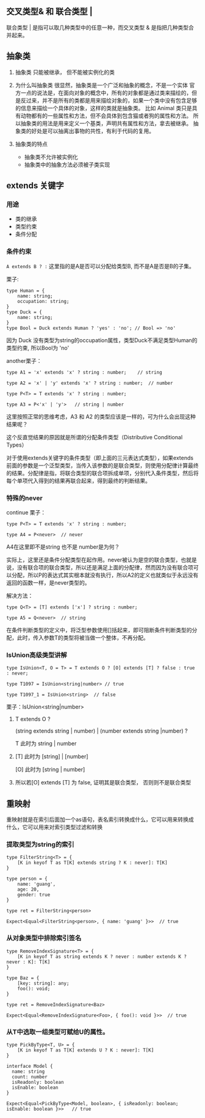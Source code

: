## 交叉类型& 和 联合类型 |
联合类型 | 是指可以取几种类型中的任意一种，而交叉类型 & 是指把几种类型合并起来。


## 抽象类

1. 抽象类
只能被继承， 但不能被实例化的类

2. 为什么叫抽象类
很显然，抽象类是一个广泛和抽象的概念，不是一个实体
官方一点的说法是，在面向对象的概念中，所有的对象都是通过类来描绘的，但是反过来，并不是所有的类都是用来描绘对象的，如果一个类中没有包含足够的信息来描绘一个具体的对象，这样的类就是抽象类。
比如 Animal 类只是具有动物都有的一些属性和方法，但不会具体到包含猫或者狗的属性和方法。
所以抽象类的用法是用来定义一个基类，声明共有属性和方法，拿去被继承。
抽象类的好处是可以抽离出事物的共性，有利于代码的复用。

3. 抽象类的特点
    * 抽象类不允许被实例化
    * 抽象类中的抽象方法必须被子类实现


## extends 关键字

### 用途

* 类的继承
* 类型约束
* 条件分配

### 条件约束

`A extends B ? :`
这里指的是A是否可以分配给类型B, 而不是A是否是B的子集。

栗子:
```
type Human = {
    name: string;
    occupation: string;
}
type Duck = {
    name: string;
}
type Bool = Duck extends Human ? 'yes' : 'no'; // Bool => 'no'
```

因为 Duck 没有类型为string的occupation属性，类型Duck不满足类型Human的类型约束, 所以Bool为 'no'

another栗子：

```
type A1 = 'x' extends 'x' ? string : number;    // string

type A2 = 'x' | 'y' extends 'x' ? string : number;  // number

type P<T> = T extends 'x' ? string : number;

type A3 = P<'x' | 'y'>   // string | number
```

这里按照正常的思维考虑，A3 和 A2 的类型应该是一样的，可为什么会出现这种结果呢？

这个反直觉结果的原因就是所谓的分配条件类型（Distributive Conditional Types）

对于使用extends关键字的条件类型（即上面的三元表达式类型），如果extends前面的参数是一个泛型类型，当传入该参数的是联合类型，则使用分配律计算最终的结果。分配律是指，将联合类型的联合项拆成单项，分别代入条件类型，然后将每个单项代入得到的结果再联合起来，得到最终的判断结果。

### 特殊的never

continue 栗子：

```
type P<T> = T extends 'x' ? string : number;

type A4 = P<never>  // never
```
A4在这里即不是string 也不是 number是为何？

实际上，这里还是条件分配类型在起作用。never被认为是空的联合类型，也就是说，没有联合项的联合类型，所以还是满足上面的分配律，然而因为没有联合项可以分配，所以P<T>的表达式其实根本就没有执行，所以A2的定义也就类似于永远没有返回的函数一样，是never类型的。

解决方法：

```
type Q<T> = [T] extends ['x'] ? string : number;

type A5 = Q<never>  // string
```
在条件判断类型的定义中，将泛型参数使用[]括起来，即可阻断条件判断类型的分配，此时，传入参数T的类型将被当做一个整体，不再分配。

### IsUnion高级类型讲解

```
type IsUnion<T, O = T> = T extends O ? [O] extends [T] ? false : true : never;

type T1097 = IsUnion<string|number> // true

type T1097_1 = IsUnion<string>  // false
```

栗子：IsUnion<string|number>

1. T extends O ? 

    (string extends string | number) | (number extends string |number) ?

    T 此时为 string | number

2. 
    [T] 此时为 [string] | [number]

    [O] 此时为 [string | number]

3. 所以若[O] extends [T] 为 false, 证明其是联合类型， 否则则不是联合类型

## 重映射

重映射就是在索引后面加一个as语句，表名索引转换成什么，它可以用来转换成什么，它可以用来对索引类型过滤和转换

### 提取类型为string的索引

```
type FilterString<T> = {
    [K in keyof T as T[K] extends string ? K : never]: T[K]
}

type person = {
    name: 'guang',
    age: 20,
    gender: true
}

type ret = FilterString<person>

Expect<Equal<FilterString<person>, { name: 'guang' }>>  // true
```
### 从对象类型中排除索引签名

```
type RemoveIndexSignature<T> = {
    [K in keyof T as string extends K ? never : number extends K ? never : K]: T[K]
}

type Baz = {
    [key: string]: any;
    foo(): void;
}

type ret = RemoveIndexSignature<Baz>

Expect<Equal<RemoveIndexSignature<Foo>, { foo(): void }>>  // true
```
### 从T中选取一组类型可赋给U的属性。

```
type PickByType<T, U> = {
    [K in keyof T as T[K] extends U ? K : never]: T[K]
}

interface Model {
  name: string
  count: number
  isReadonly: boolean
  isEnable: boolean
}

Expect<Equal<PickByType<Model, boolean>, { isReadonly: boolean; isEnable: boolean }>>   // true
```